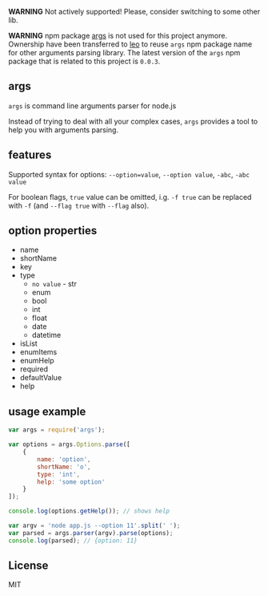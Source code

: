 **WARNING** Not actively supported! Please, consider switching to some other lib.

**WARNING** npm package [args](https://www.npmjs.com/package/args) is not used for this project anymore. Ownership have been transferred to [leo](https://www.npmjs.com/~leo) to reuse `args` npm package name for other arguments parsing library. The latest version of the `args` npm package that is related to this project is `0.0.3`.

## args

`args` is command line arguments parser for node.js

Instead of trying to deal with all your complex cases, `args` provides a tool to help you with arguments parsing.

## features

Supported syntax for options: `--option=value`, `--option value`, `-abc`, `-abc value`

For boolean flags, `true` value can be omitted, i.g. `-f true` can be replaced with `-f` (and `--flag true` with `--flag` also).

## option properties

* name
* shortName
* key
* type
	* `no value` - str
	* enum
	* bool
	* int
	* float
	* date
	* datetime
* isList
* enumItems
* enumHelp
* required
* defaultValue
* help

## usage example

```js
var args = require('args');

var options = args.Options.parse([
	{
		name: 'option',
		shortName: 'o',
		type: 'int',
		help: 'some option'
	}
]);

console.log(options.getHelp()); // shows help

var argv = 'node app.js --option 11'.split(' ');
var parsed = args.parser(argv).parse(options);
console.log(parsed); // {option: 11}
```

## License

MIT
